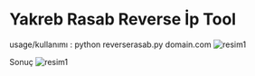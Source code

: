 # Yakreb Rasab Reverse İp Tool
usage/kullanımı : python reverserasab.py domain.com
![resim1](https://i.hizliresim.com/mRrRSa.png)

Sonuç 
![resim1](https://i.hizliresim.com/wfTfNr.png)



